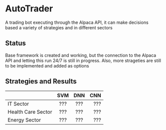 # AutoTrader
A trading bot executing through the Alpaca API, it can make decisions based a variety of strategies and in different sectors
## Status
Base framework is created and working, but the connection to the Alpaca API and letting this run 24/7 is still in progress. 
Also, more strageties are still to be implemented and added as options
## Strategies and Results
|             |SVM          |DNN          | CNN      |
| :---        |    :----:   |    :----:   |     ---: |
|IT Sector    | ??? | ??? | ??? |
|Health Care Sector    | ??? | ??? | ??? |
|Energy Sector    | ??? | ??? | ??? |
